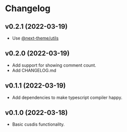 # Changelog

## v0.2.1 (2022-03-19)

- Use [@next-theme/utils](https://www.npmjs.com/package/@next-theme/utils)

## v0.2.0 (2022-03-19)

- Add support for showing comment count.
- Add CHANGELOG.md

## v0.1.1 (2022-03-19)

- Add dependencies to make typescript compiler happy.

## v0.1.0 (2022-03-18)

- Basic cusdis functionality.
